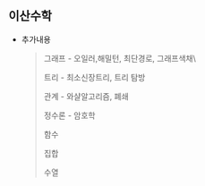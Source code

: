 ## 이산수학

* 추가내용

  > 그래프 - 오일러,해밀턴, 최단경로, 그래프색채\
  >
  > 트리 - 최소신장트리, 트리 탐방
  >
  > 관계 - 와샬알고리즘, 폐쇄
  >
  > 정수론 - 암호학
  >
  > 함수
  >
  > 집합
  >
  > 수열
